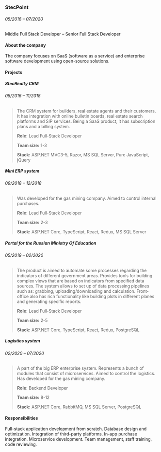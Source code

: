 ### StecPoint
###### <div class='dateRange'>05/2016 – 07/2020</div>

Middle Full Stack Developer – Senior Full Stack Developer

#### About the company
The company focuses on SaaS (software as a service) and enterprise software development using open-source solutions.

#### Projects

##### StecRealty CRM
###### 05/2016 – 11/2018

> The CRM system for builders, real estate agents and their customers. It has integration with online bulletin boards, real estate search platforms and SIP services. Being a SaaS product, it has subscription plans and a billing system.
>
> **Role:** Lead Full-Stack Developer
>
> **Team size:** 1-3
>
> **Stack:** ASP.NET MVC3-5, Razor, MS SQL Server, Pure JavaScript, jQuery

##### Mini ERP system
###### 09/2018 – 12/2018

> Was developed for the gas mining company. Aimed to control internal purchases.
>
> **Role:** Lead Full-Stack Developer
>
> **Team size:** 2-3
>
> **Stack:** ASP.NET Core, TypeScript, React, Redux, MS SQL Server

##### Portal for the Russian Ministry Of Education
###### 05/2019 – 02/2020

> The product is aimed to automate some processes regarding the indicators of different government areas. Provides tools for building complex views that are based on indicators from specified data sources. The system allows to set up of data processing pipelines such as: grabbing, uploading/downloading and calculation. Front-office also has rich functionality like building plots in different planes and generating specific reports.
>
> **Role:** Lead Full-Stack Developer
>
> **Team size:** 2-5
>
> **Stack:** ASP.NET Core, TypeScript, React, Redux, PostgreSQL

##### Logistics system
###### 02/2020 – 07/2020

> A part of the big ERP enterprise system. Represents a bunch of modules that consist of microservices. Aimed to control the logistics. Has developed for the gas mining company.
>
> **Role:** Backend Developer
>
> **Team size:** 8-12
>
> **Stack:** ASP.NET Core, RabbitMQ, MS SQL Server, PostgreSQL

#### Responsibilities
Full-stack application development from scratch. Database design and optimization. Integration of third-party platforms. In-app purchase integration. Microservice development. Team management, staff training, code reviewing.